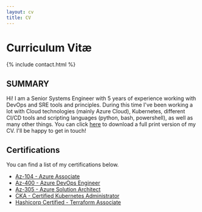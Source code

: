 ```yaml
---
layout: cv
title: CV
---
```


# Curriculum Vitæ

{% include contact.html %}

## SUMMARY

Hi! I am a Senior Systems Engineer with 5 years of experience working with DevOps and SRE tools and principles. During this time I've been working a lot with Cloud technologies (mainly Azure Cloud), Kubernetes, different CI/CD tools and scripting languages (python, bash, powershell), as well as many other things. You can click [here](/cv.pdf) to download a full print version of my CV.
I'll be happy to get in touch!

## Certifications

You can find a list of my certifications below.

* [Az-104 - Azure Associate](https://www.credly.com/badges/eab8342a-89bb-425b-9523-d73c323b6989/public_url)
* [Az-400 - Azure DevOps Engineer](https://www.credly.com/badges/5b23d4a8-acbb-4fcd-99a6-5f9f385fb0cd/public_url)
* [Az-305 - Azure Solution Architect](https://www.credly.com/badges/41bd6013-1971-4e10-a738-b8ee9dd5bff1/public_url)
* [CKA - Certified Kubernetes Administrator](https://www.credly.com/badges/7d2d446e-95eb-4eaa-a831-14a6280df525/public_url)
* [Hashicorp Certified - Terraform Associate](https://www.credly.com/badges/19544191-c805-4587-92e8-b1369397bd2e/public_url)

